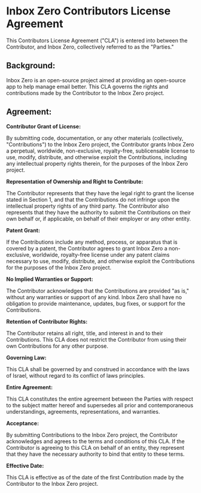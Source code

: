 # Inbox Zero Contributors License Agreement

This Contributors License Agreement ("CLA") is entered into between the Contributor, and Inbox Zero, collectively referred to as the "Parties."

## Background:

Inbox Zero is an open-source project aimed at providing an open-source app to help manage email better. This CLA governs the rights and contributions made by the Contributor to the Inbox Zero project.

## Agreement:

**Contributor Grant of License:**

By submitting code, documentation, or any other materials (collectively, "Contributions") to the Inbox Zero project, the Contributor grants Inbox Zero a perpetual, worldwide, non-exclusive, royalty-free, sublicensable license to use, modify, distribute, and otherwise exploit the Contributions, including any intellectual property rights therein, for the purposes of the Inbox Zero project.

**Representation of Ownership and Right to Contribute:**

The Contributor represents that they have the legal right to grant the license stated in Section 1, and that the Contributions do not infringe upon the intellectual property rights of any third party. The Contributor also represents that they have the authority to submit the Contributions on their own behalf or, if applicable, on behalf of their employer or any other entity.

**Patent Grant:**

If the Contributions include any method, process, or apparatus that is covered by a patent, the Contributor agrees to grant Inbox Zero a non-exclusive, worldwide, royalty-free license under any patent claims necessary to use, modify, distribute, and otherwise exploit the Contributions for the purposes of the Inbox Zero project.

**No Implied Warranties or Support:**

The Contributor acknowledges that the Contributions are provided "as is," without any warranties or support of any kind. Inbox Zero shall have no obligation to provide maintenance, updates, bug fixes, or support for the Contributions.

**Retention of Contributor Rights:**

The Contributor retains all right, title, and interest in and to their Contributions. This CLA does not restrict the Contributor from using their own Contributions for any other purpose.

**Governing Law:**

This CLA shall be governed by and construed in accordance with the laws of Israel, without regard to its conflict of laws principles.

**Entire Agreement:**

This CLA constitutes the entire agreement between the Parties with respect to the subject matter hereof and supersedes all prior and contemporaneous understandings, agreements, representations, and warranties.

**Acceptance:**

By submitting Contributions to the Inbox Zero project, the Contributor acknowledges and agrees to the terms and conditions of this CLA. If the Contributor is agreeing to this CLA on behalf of an entity, they represent that they have the necessary authority to bind that entity to these terms.

**Effective Date:**

This CLA is effective as of the date of the first Contribution made by the Contributor to the Inbox Zero project.
